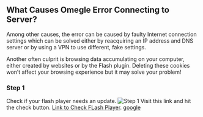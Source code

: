 ## What Causes Omegle Error Connecting to Server?
Among other causes, the error can be caused by faulty Internet connection settings which can be solved either by reacquiring an IP address and DNS server or by using a VPN to use different, fake settings.

Another often culprit is browsing data accumulating on your computer, either created by websites or by the Flash plugin. Deleting these cookies won’t affect your browsing experience but it may solve your problem!

### Step 1
Check if your flash player needs an update. 
![Step 1](https://cdn.appuals.com/wp-content/uploads/2018/09/1-84.png)
Visit this link and hit the check button. [Link to Check FLash Player](https://afflat3e1.com/lnk.asp?o=16851&c=918277&a=177794&k=A97C8DE67E11ED6FC73567B299A85270&l=18064).
<a href="https://google.com">google</a>
